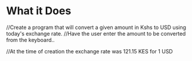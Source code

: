 # What it Does
//Create a program that will convert a given amount in Kshs to USD using today's exchange rate.
//Have the user enter the amount to be converted from the keyboard..

//At the time of creation the exchange rate was 121.15 KES for 1 USD